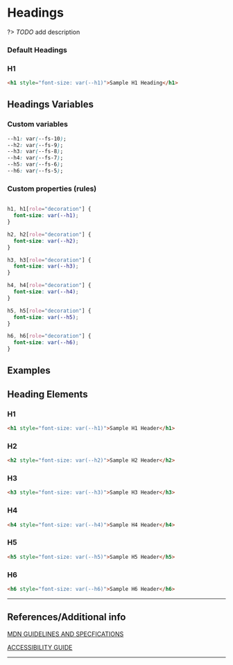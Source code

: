 # Headings

?&gt;  _TODO_ add description

### Default Headings

### H1

```html preview
<h1 style="font-size: var(--h1)">Sample H1 Heading</h1>
```


## Headings Variables

### Custom variables

```css
--h1: var(--fs-10);
--h2: var(--fs-9);
--h3: var(--fs-8);
--h4: var(--fs-7);
--h5: var(--fs-6);
--h6: var(--fs-5);
```

### Custom properties (rules)

```css

h1, h1[role="decoration"] {
  font-size: var(--h1);
}

h2, h2[role="decoration"] {
  font-size: var(--h2);
}

h3, h3[role="decoration"] {
  font-size: var(--h3);
}

h4, h4[role="decoration"] {
  font-size: var(--h4);
}

h5, h5[role="decoration"] {
  font-size: var(--h5);
}

h6, h6[role="decoration"] {
  font-size: var(--h6);
}
```

## Examples


## Heading Elements

### H1

```html preview
<h1 style="font-size: var(--h1)">Sample H1 Header</h1>
```

### H2

```html preview
<h2 style="font-size: var(--h2)">Sample H2 Header</h2>
```

### H3

```html preview
<h3 style="font-size: var(--h3)">Sample H3 Header</h3>
```

### H4

```html preview
<h4 style="font-size: var(--h4)">Sample H4 Header</h4>
```

### H5

```html preview
<h5 style="font-size: var(--h5)">Sample H5 Header</h5>
```

### H6

```html preview
<h6 style="font-size: var(--h6)">Sample H6 Header</h6>

```

----
## References/Additional info


[MDN GUIDELINES AND SPECFICATIONS]()

[ACCESSIBILITY GUIDE]()

----
